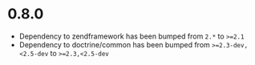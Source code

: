 # 0.8.0

 * Dependency to zendframework has been bumped from `2.*` to `>=2.1`
 * Dependency to doctrine/common has been bumped from `>=2.3-dev,<2.5-dev` to `>=2.3,<2.5-dev`